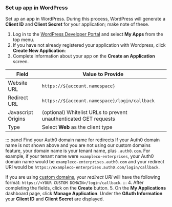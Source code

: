 ### Set up app in WordPress
Set up an app in WordPress. During this process, WordPress will generate a **Client ID** and **Client Secret** for your application; make note of these.
1. Log in to the [WordPress Developer Portal](http://developer.wordpress.com/) and select **My Apps** from the top menu.
2. If you have not already registered your application with Wordpress, click **Create New Application**:
3. Complete information about your app on the **Create an Application** screen.

| Field | Value to Provide |
| - | - |
| Website URL | `https://${account.namespace}` |
| Redirect URL | `https://${account.namespace}/login/callback` |
|Javascript Origins | (optional) Whitelist URLs to prevent unauthenticated GET requests|
|Type | Select **Web** as the client type|

::: panel Find your Auth0 domain name for redirects
If your Auth0 domain name is not shown above and you are not using our custom domains feature, your domain name is your tenant name, plus `.auth0.com`. For example, if your tenant name were `exampleco-enterprises`, your Auth0 domain name would be `exampleco-enterprises.auth0.com` and your redirect URI would be `https://exampleco-enterprises.auth0.com/login/callback`.

If you are using [custom domains](https://auth0.com/docs/custom-domains), your <dfn data-key="callback">redirect URI</dfn> will have the following format: `https://<YOUR CUSTOM DOMAIN>/login/callback`.
:::
4. After completing the fields, click on the **Create** button.
5. On the **My Applications** dashboard page, click **Manage Application**. Under the **OAuth Information** your **Client ID** and **Client Secret** are displayed.
